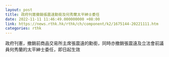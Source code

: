 ```yaml
---
layout: post
title: 政府刊憲撤銷張震遠勳銜及何秀蘭太平紳士委任
date: 2022-11-11 11:46:49.000000000 +08:00
link: https://news.rthk.hk/rthk/ch/component/k2/1675144-20221111.htm
categories: rthk
---
```


政府刊憲，撤銷前商品交易所主席張震遠的勳銜，同時亦撤銷張震遠及立法會前議員何秀蘭的太平紳士委任，即日起生效
